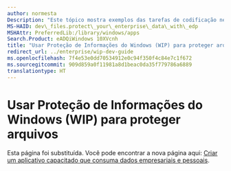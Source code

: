 ```yaml
---
author: normesta
Description: "Este tópico mostra exemplos das tarefas de codificação necessárias para obter alguns dos cenários de Proteção de Informações do Windows (WIP) relacionados a arquivos mais comuns."
MS-HAID: dev\_files.protect\_your\_enterprise\_data\_with\_edp
MSHAttr: PreferredLib:/library/windows/apps
Search.Product: eADQiWindows 10XVcnh
title: "Usar Proteção de Informações do Windows (WIP) para proteger arquivos"
redirect_url: ../enterprise/wip-dev-guide
ms.openlocfilehash: 7f4e53e0dd70534912e0c94f350f4c84e7c1f672
ms.sourcegitcommit: 909d859a0f11981a8d1beac0da35f779786a6889
translationtype: HT
---
```

# <a name="use-windows-information-protection-wip-to-protect-files"></a>Usar Proteção de Informações do Windows (WIP) para proteger arquivos
Esta página foi substituída. Você pode encontrar a nova página aqui: [Criar um aplicativo capacitado que consuma dados empresariais e pessoais](../enterprise/wip-dev-guide.md).
